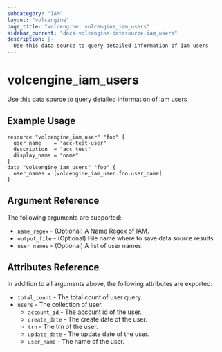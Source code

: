 ```yaml
---
subcategory: "IAM"
layout: "volcengine"
page_title: "Volcengine: volcengine_iam_users"
sidebar_current: "docs-volcengine-datasource-iam_users"
description: |-
  Use this data source to query detailed information of iam users
---
```

# volcengine_iam_users
Use this data source to query detailed information of iam users
## Example Usage
```hcl
resource "volcengine_iam_user" "foo" {
  user_name    = "acc-test-user"
  description  = "acc test"
  display_name = "name"
}
data "volcengine_iam_users" "foo" {
  user_names = [volcengine_iam_user.foo.user_name]
}
```
## Argument Reference
The following arguments are supported:
* `name_regex` - (Optional) A Name Regex of IAM.
* `output_file` - (Optional) File name where to save data source results.
* `user_names` - (Optional) A list of user names.

## Attributes Reference
In addition to all arguments above, the following attributes are exported:
* `total_count` - The total count of user query.
* `users` - The collection of user.
    * `account_id` - The account id of the user.
    * `create_date` - The create date of the user.
    * `trn` - The trn of the user.
    * `update_date` - The update date of the user.
    * `user_name` - The name of the user.


